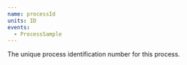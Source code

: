 ```yaml
---
name: processId
units: ID
events:
  - ProcessSample
---
```


The unique process identification number for this process.